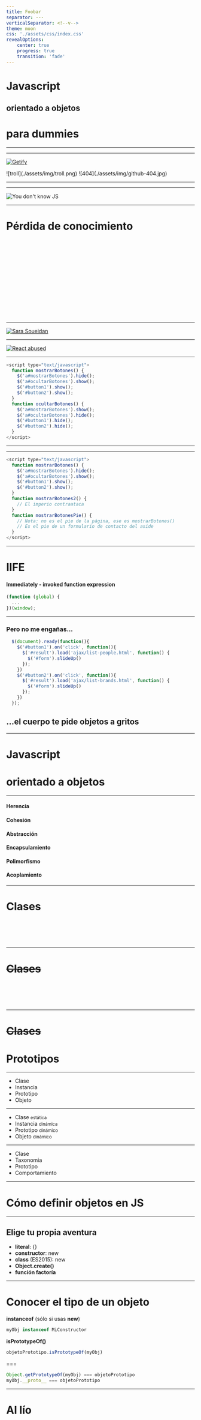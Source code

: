 ```yaml
---
title: Foobar
separator: ---
verticalSeparator: <!--v-->
theme: moon
css: './assets/css/index.css'
revealOptions:
    center: true
    progress: true
    transition: 'fade'
---
```


<!-- .slide: class="center" -->
# Javascript
## orientado a objetos 
# para dummies

---

<!-- .slide: data-background="./assets/img/frameworks-bg.png" -->

---

<!-- .slide: class="center" -->
<!-- .slide: data-background="./assets/img/frameworks-bg.png" -->
[![Getify](./assets/img/getify.png)](https://twitter.com/getify/status/997190883622735874 )
<div class="fragment fade-in">
  <span class="over-left">![troll](./assets/img/troll.png)</span>
  <span class="over-right">![404](./assets/img/github-404.jpg)</span>
</div>

---

<!-- .slide: data-autoslide="3500" -->
<!-- .slide: data-background="./assets/img/giphy.gif" -->

---

<!-- .slide: data-background="./assets/img/frameworks-bg.png" -->
![You don't know JS](./assets/img/youdontknowjs.jpg)

---

<!-- .slide: data-background="./assets/img/solar-bg.jpg" -->
# Pérdida de conocimiento

# &nbsp;
# &nbsp;
# &nbsp;

---

<!-- .slide: class="center" -->
<!-- .slide: data-background="./assets/img/frameworks-bg.png" -->
[![Sara Soueidan](./assets/img/sarasoueidan.png)](https://twitter.com/SaraSoueidan/status/999645120155746304)

---

<!-- .slide: class="center" -->
<!-- .slide: data-background="./assets/img/frameworks-bg.png" -->
[![React abused](./assets/img/soueidan-response.png)](https://twitter.com/onion2k/status/999649790110654469)

---

<!-- .slide: data-background="./assets/img/frameworks-bg.png" -->
```js
<script type="text/javascript">
  function mostrarBotones() {
    $('a#mostrarBotones').hide();
    $('a#ocultarBotones').show();
    $('#button1').show();
    $('#button2').show();
  }
  function ocultarBotones() {
    $('a#mostrarBotones').show();  
    $('a#ocultarBotones').hide();
    $('#button1').hide();
    $('#button2').hide();
  }
</script>
```

---

<!-- .slide: data-background="./assets/img/pollution.jpg" -->

---

<!-- .slide: data-background="./assets/img/frameworks-bg.png" -->
```js
<script type="text/javascript">
  function mostrarBotones() {
    $('a#mostrarBotones').hide();
    $('a#ocultarBotones').show();
    $('#button1').show();
    $('#button2').show();
  }
  function mostrarBotones2() {
    // El imperio contraataca
  }
  function mostrarBotonesPie() {
    // Nota: no es el pie de la página, ese es mostrarBotones()
    // Es el pie de un formulario de contacto del aside
  }
</script>
```

---

# IIFE

#### Immediately - invoked function expression

```js
(function (global) {
  ...
})(window);
```

---

### Pero no me engañas...

```js
  $(document).ready(function(){
    $('#button1').on('click', function(){
      $('#result').load('ajax/list-people.html', function() {
        $('#form').slideUp()
      });
    })
    $('#button2').on('click', function(){
      $('#result').load('ajax/list-brands.html', function() {
        $('#form').slideUp()
      });
    })
  });
```
## ...el cuerpo te pide objetos a gritos

---

# Javascript 
# orientado a objetos

---

#### Herencia
#### Cohesión
#### Abstracción
#### Encapsulamiento
#### Polimorfismo
#### Acoplamiento

---

# Clases
# &nbsp;

---

# ~~Clases~~
# &nbsp;
---

# ~~Clases~~
# Prototipos

---

<ul class="square-grid">
  <li>Clase</li>
  <li>Instancia</li>
  <li>Prototipo</li>
  <li>Objeto</li>
</ul>

---

<ul class="square-grid">
  <li>Clase <small>estática</small></li>
  <li>Instancia <small>dinámica</small></li>
  <li>Prototipo <small>dinámico</small></li>
  <li>Objeto <small>dinámico</small></li>
</ul>

---

<ul class="square-grid">
  <li>Clase</li>
  <li>Taxonomia</li>
  <li>Prototipo</li>
  <li>Comportamiento</li>
</ul>

---

# Cómo definir objetos en JS

---

## Elige tu propia aventura

* **literal**: {}
* **constructor**: new
* **class** (ES2015): new
* **Object.create()**
* **función factoría**

---

# Conocer el tipo de un objeto

**instanceof** (sólo si usas **new**)

```js
myObj instanceof MiConstructor
```

**isPrototypeOf()**

```js
objetoPrototipo.isPrototypeOf(myObj)
```

===

```js
Object.getPrototypeOf(myObj) === objetoPrototipo
myObj.__proto__ === objetoPrototipo
```

---

<!-- .slide: data-background="./assets/img/letscode.gif" -->
# Al lío
# &nbsp;
# &nbsp;
# &nbsp;

---

### ¿Seguís despiertos?

![Fresh air](./assets/img/geoffrey.gif)

---

## Mis favoritos

* **literal**: {}
* **Object.create()**
* **Object.assign()**
* **función factoría**
* ...

---

# Gracias

---

**$ whoami**

&nbsp;

**David Marchena**

**@dmarchena**

---